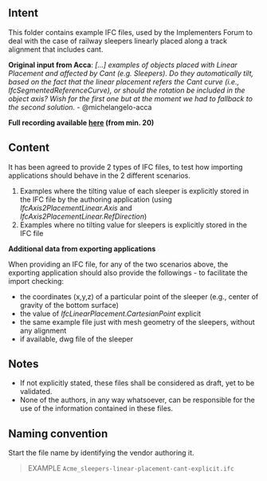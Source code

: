 ## Intent

This folder contains example IFC files, used by the Implementers Forum to deal with the case of railway sleepers linearly placed along a track alignment that includes cant.

**Original input from Acca**: *[...] examples of objects placed with Linear Placement and affected by Cant (e.g. Sleepers). Do they automatically tilt, based on the fact that the linear placement refers the Cant curve (i.e., IfcSegmentedReferenceCurve), or should the rotation be included in the object axis? Wish for the first one but at the moment we had to fallback to the second solution.* - @michelangelo-acca

**Full recording available [here](https://app.box.com/s/7btxwfdnyrqkr2x9jl7cmjt5a8ms2b1w) (from min. 20)**


## Content
It has been agreed to provide 2 types of IFC files, to test how importing applications should behave in the 2 different scenarios.

1. Examples where the tilting value of each sleeper is explicitly stored in the IFC file by the authoring application (using _IfcAxis2PlacementLinear.Axis_ and _IfcAxis2PlacementLinear.RefDirection_) 
2. Examples where no tilting value for sleepers is explicitly stored in the IFC file

**Additional data from exporting applications**

When providing an IFC file, for any of the two scenarios above, the exporting application should also provide the followings - to facilitate the import checking:

- the coordinates (x,y,z) of a particular point of the sleeper (e.g., center of gravity of the bottom surface)
- the value of _IfcLinearPlacement.CartesianPoint_ explicit
- the same example file just with mesh geometry of the sleepers, without any alignment
- if available, dwg file of the sleeper


## Notes

- If not explicitly stated, these files shall be considered as draft, yet to be validated.
- None of the authors, in any way whatsoever, can be responsible for the use of the information contained in these files.


## Naming convention
Start the file name by identifying the vendor authoring it.

> EXAMPLE `Acme_sleepers-linear-placement-cant-explicit.ifc`

